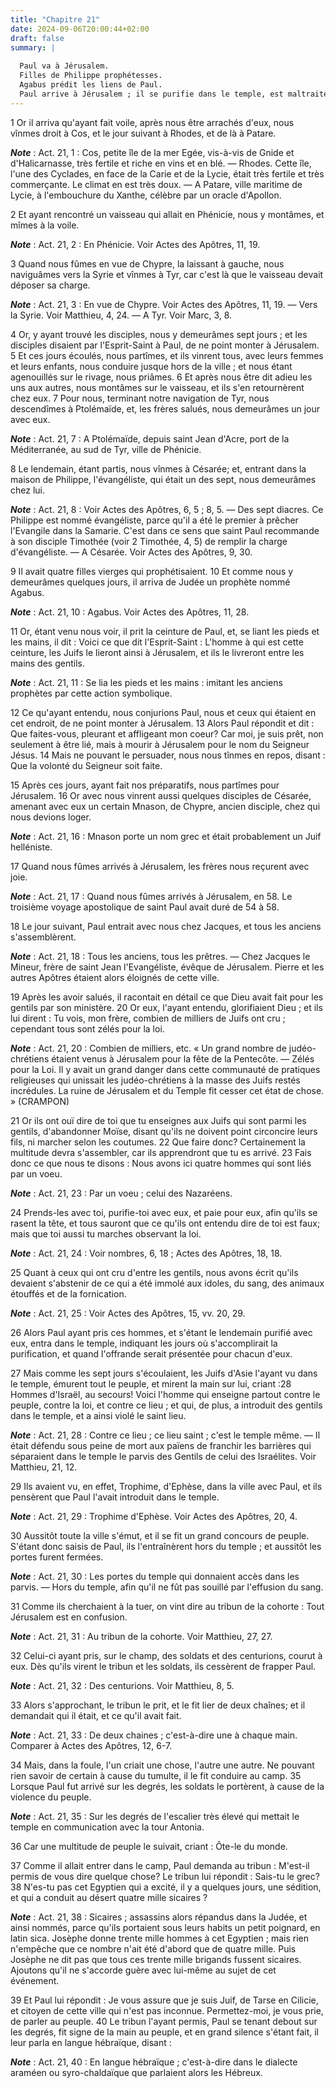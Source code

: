 ```yaml
---
title: "Chapitre 21"
date: 2024-09-06T20:00:44+02:00
draft: false
summary: |
  
  Paul va à Jérusalem.
  Filles de Philippe prophétesses.
  Agabus prédit les liens de Paul.
  Paul arrive à Jérusalem ; il se purifie dans le temple, est maltraité par les Juifs, et enchaîné par le tribun de la cohorte romaine.
---
```



1 Or il arriva qu'ayant fait voile, après nous être arrachés d'eux, nous vînmes droit à Cos, et le jour suivant à Rhodes, et de là à Patare.

***Note*** :  Act. 21, 1 : Cos, petite île de la mer Egée, vis-à-vis de Gnide et d'Halicarnasse, très fertile et riche en vins et en blé. ― Rhodes. Cette île, l'une des Cyclades, en face de la Carie et de la Lycie, était très fertile et très commerçante. Le climat en est très doux. ― A Patare, ville maritime de Lycie, à l'embouchure du Xanthe, célèbre par un oracle d'Apollon.

2 Et ayant rencontré un vaisseau qui allait en Phénicie, nous y montâmes, et mîmes à la voile.

***Note*** :  Act. 21, 2 : En Phénicie. Voir Actes des Apôtres, 11, 19.

3 Quand nous fûmes en vue de Chypre, la laissant à gauche, nous naviguâmes vers la Syrie et vînmes à Tyr, car c'est là que le vaisseau devait déposer sa charge.

***Note*** :  Act. 21, 3 : En vue de Chypre. Voir Actes des Apôtres, 11, 19. ― Vers la Syrie. Voir Matthieu, 4, 24. ― A Tyr. Voir Marc, 3, 8.

4 Or, y ayant trouvé les disciples, nous y demeurâmes sept jours ; et les disciples disaient par l'Esprit-Saint à Paul, de ne point monter à Jérusalem. 5 Et ces jours écoulés, nous partîmes, et ils vinrent tous, avec leurs femmes et leurs enfants, nous conduire jusque hors de la ville ; et nous étant agenouillés sur le rivage, nous priâmes. 6 Et après nous être dit adieu les uns aux autres, nous montâmes sur le vaisseau, et ils s'en retournèrent chez eux. 7 Pour nous, terminant notre navigation de Tyr, nous descendîmes à Ptolémaïde, et, les frères salués, nous demeurâmes un jour avec eux.

***Note*** :  Act. 21, 7 : A Ptolémaïde, depuis saint Jean d'Acre, port de la Méditerranée, au sud de Tyr, ville de Phénicie.

8 Le lendemain, étant partis, nous vînmes à Césarée; et, entrant dans la maison de Philippe, l'évangéliste, qui était un des sept, nous demeurâmes chez lui.

***Note*** :  Act. 21, 8 : Voir Actes des Apôtres, 6, 5 ; 8, 5. ― Des sept diacres. Ce Philippe est nommé évangéliste, parce qu'il a été le premier à prêcher l'Evangile dans la Samarie. C'est dans ce sens que saint Paul recommande à son disciple Timothée (voir 2 Timothée, 4, 5) de remplir la charge d'évangéliste. ― A Césarée. Voir Actes des Apôtres, 9, 30.


9 Il avait quatre filles vierges qui prophétisaient. 10 Et comme nous y demeurâmes quelques jours, il arriva de Judée un prophète nommé Agabus.

***Note*** :  Act. 21, 10 : Agabus. Voir Actes des Apôtres, 11, 28.

11 Or, étant venu nous voir, il prit la ceinture de Paul, et, se liant les pieds et les mains, il dit : Voici ce que dit l'Esprit-Saint : L'homme à qui est cette ceinture, les Juifs le lieront ainsi à Jérusalem, et ils le livreront entre les mains des gentils.

***Note*** :  Act. 21, 11 : Se lia les pieds et les mains : imitant les anciens prophètes par cette action symbolique.

12 Ce qu'ayant entendu, nous conjurions Paul, nous et ceux qui étaient en cet endroit, de ne point monter à Jérusalem. 13 Alors Paul répondit et dit : Que faites-vous, pleurant et affligeant mon coeur? Car moi, je suis prêt, non seulement à être lié, mais à mourir à Jérusalem pour le nom du Seigneur Jésus. 14 Mais ne pouvant le persuader, nous nous tînmes en repos, disant : Que la volonté du Seigneur soit faite.


15 Après ces jours, ayant fait nos préparatifs, nous partîmes pour Jérusalem. 16 Or avec nous vinrent aussi quelques disciples de Césarée, amenant avec eux un certain Mnason, de Chypre, ancien disciple, chez qui nous devions loger.

***Note*** :  Act. 21, 16 : Mnason porte un nom grec et était probablement un Juif helléniste.


17 Quand nous fûmes arrivés à Jérusalem, les frères nous reçurent avec joie.

***Note*** :  Act. 21, 17 : Quand nous fûmes arrivés à Jérusalem, en 58. Le troisième voyage apostolique de saint Paul avait duré de 54 à 58.

18 Le jour suivant, Paul entrait avec nous chez Jacques, et tous les anciens s'assemblèrent.

***Note*** :  Act. 21, 18 : Tous les anciens, tous les prêtres. ― Chez Jacques le Mineur, frère de saint Jean l'Evangéliste, évêque de Jérusalem. Pierre et les autres Apôtres étaient alors éloignés de cette ville.

19 Après les avoir salués, il racontait en détail ce que Dieu avait fait pour les gentils par son ministère. 20 Or eux, l'ayant entendu, glorifiaient Dieu ; et ils lui dirent : Tu vois, mon frère, combien de milliers de Juifs ont cru ; cependant tous sont zélés pour la loi.

***Note*** :  Act. 21, 20 : Combien de milliers, etc. « Un grand nombre de judéo-chrétiens étaient venus à Jérusalem pour la fête de la Pentecôte. ― Zélés pour la Loi. Il y avait un grand danger dans cette communauté de pratiques religieuses qui unissait les judéo-chrétiens à la masse des Juifs restés incrédules. La ruine de Jérusalem et du Temple fit cesser cet état de chose. » (CRAMPON)

21 Or ils ont ouï dire de toi que tu enseignes aux Juifs qui sont parmi les gentils, d'abandonner Moïse, disant qu'ils ne doivent point circoncire leurs fils, ni marcher selon les coutumes. 22 Que faire donc? Certainement la multitude devra s'assembler, car ils apprendront que tu es arrivé. 23 Fais donc ce que nous te disons : Nous avons ici quatre hommes qui sont liés par un voeu.

***Note*** :  Act. 21, 23 : Par un voeu ; celui des Nazaréens.

24 Prends-les avec toi, purifie-toi avec eux, et paie pour eux, afin qu'ils se rasent la tête, et tous sauront que ce qu'ils ont entendu dire de toi est faux; mais que toi aussi tu marches observant la loi.

***Note*** :  Act. 21, 24 : Voir nombres, 6, 18 ; Actes des Apôtres, 18, 18.

25 Quant à ceux qui ont cru d'entre les gentils, nous avons écrit qu'ils devaient s'abstenir de ce qui a été immolé aux idoles, du sang, des animaux étouffés et de la fornication.

***Note*** :  Act. 21, 25 : Voir Actes des Apôtres, 15, vv. 20, 29.

26 Alors Paul ayant pris ces hommes, et s'étant le lendemain purifié avec eux, entra dans le temple, indiquant les jours où s'accomplirait la purification, et quand l'offrande serait présentée pour chacun d'eux.


27 Mais comme les sept jours s'écoulaient, les Juifs d'Asie l'ayant vu dans le temple, émurent tout le peuple, et mirent la main sur lui, criant :28 Hommes d'Israël, au secours! Voici l'homme qui enseigne partout contre le peuple, contre la loi, et contre ce lieu ; et qui, de plus, a introduit des gentils dans le temple, et a ainsi violé le saint lieu.

***Note*** :  Act. 21, 28 : Contre ce lieu ; ce lieu saint ; c'est le temple même. ― Il était défendu sous peine de mort aux païens de franchir les barrières qui séparaient dans le temple le parvis des Gentils de celui des Israélites. Voir Matthieu, 21, 12.

29 Ils avaient vu, en effet, Trophime, d'Ephèse, dans la ville avec Paul, et ils pensèrent que Paul l'avait introduit dans le temple.

***Note*** :  Act. 21, 29 : Trophime d'Ephèse. Voir Actes des Apôtres, 20, 4.

30 Aussitôt toute la ville s'émut, et il se fit un grand concours de peuple. S'étant donc saisis de Paul, ils l'entraînèrent hors du temple ; et aussitôt les portes furent fermées.

***Note*** :  Act. 21, 30 : Les portes du temple qui donnaient accès dans les parvis. ― Hors du temple, afin qu'il ne fût pas souillé par l'effusion du sang.


31 Comme ils cherchaient à la tuer, on vint dire au tribun de la cohorte : Tout Jérusalem est en confusion.

***Note*** :  Act. 21, 31 : Au tribun de la cohorte. Voir Matthieu, 27, 27.

32 Celui-ci ayant pris, sur le champ, des soldats et des centurions, courut à eux. Dès qu'ils virent le tribun et les soldats, ils cessèrent de frapper Paul.

***Note*** :  Act. 21, 32 : Des centurions. Voir Matthieu, 8, 5.

33 Alors s'approchant, le tribun le prit, et le fit lier de deux chaînes; et il demandait qui il était, et ce qu'il avait fait.

***Note*** :  Act. 21, 33 : De deux chaines ; c'est-à-dire une à chaque main. Comparer à Actes des Apôtres, 12, 6-7.

34 Mais, dans la foule, l'un criait une chose, l'autre une autre. Ne pouvant rien savoir de certain à cause du tumulte, il le fit conduire au camp. 35 Lorsque Paul fut arrivé sur les degrés, les soldats le portèrent, à cause de la violence du peuple.

***Note*** :  Act. 21, 35 : Sur les degrés de l'escalier très élevé qui mettait le temple en communication avec la tour Antonia.

36 Car une multitude de peuple le suivait, criant : Ôte-le du monde.


37 Comme il allait entrer dans le camp, Paul demanda au tribun : M'est-il permis de vous dire quelque chose? Le tribun lui répondit : Sais-tu le grec? 38 N'es-tu pas cet Egyptien qui a excité, il y a quelques jours, une sédition, et qui a conduit au désert quatre mille sicaires ?

***Note*** :  Act. 21, 38 : Sicaires ; assassins alors répandus dans la Judée, et ainsi nommés, parce qu'ils portaient sous leurs habits un petit poignard, en latin sica. Josèphe donne trente mille hommes à cet Egyptien ; mais rien n'empêche que ce nombre n'ait été d'abord que de quatre mille. Puis Josèphe ne dit pas que tous ces trente mille brigands fussent sicaires. Ajoutons qu'il ne s'accorde guère avec lui-même au sujet de cet événement.

39 Et Paul lui répondit : Je vous assure que je suis Juif, de Tarse en Cilicie, et citoyen de cette ville qui n'est pas inconnue. Permettez-moi, je vous prie, de parler au peuple. 40 Le tribun l'ayant permis, Paul se tenant debout sur les degrés, fit signe de la main au peuple, et en grand silence s'étant fait, il leur parla en langue hébraïque, disant :

***Note*** :  Act. 21, 40 : En langue hébraïque ; c'est-à-dire dans le dialecte araméen ou syro-chaldaïque que parlaient alors les Hébreux.

